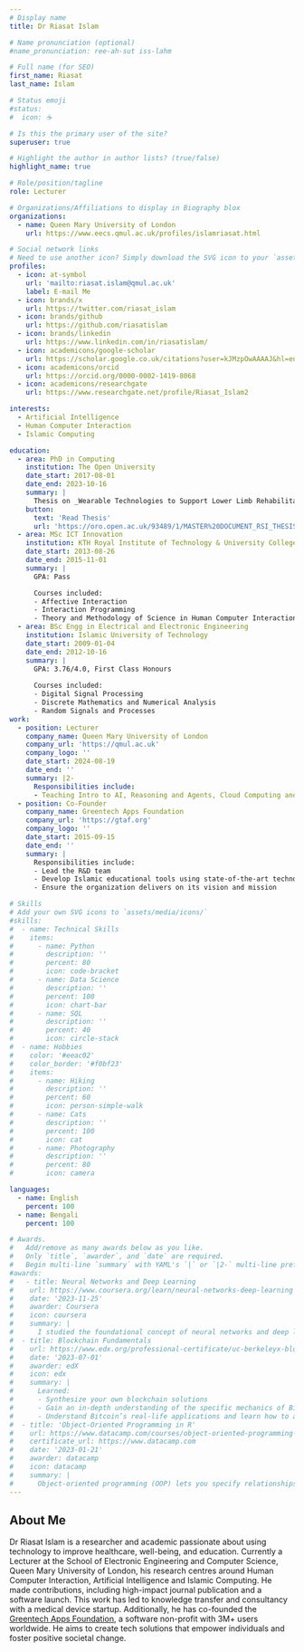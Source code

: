 ```yaml
---
# Display name
title: Dr Riasat Islam

# Name pronunciation (optional)
#name_pronunciation: ree-ah-sut iss-lahm

# Full name (for SEO)
first_name: Riasat
last_name: Islam

# Status emoji
#status:
#  icon: ☕️

# Is this the primary user of the site?
superuser: true

# Highlight the author in author lists? (true/false)
highlight_name: true

# Role/position/tagline
role: Lecturer

# Organizations/Affiliations to display in Biography blox
organizations:
  - name: Queen Mary University of London
    url: https://www.eecs.qmul.ac.uk/profiles/islamriasat.html

# Social network links
# Need to use another icon? Simply download the SVG icon to your `assets/media/icons/` folder.
profiles:
  - icon: at-symbol
    url: 'mailto:riasat.islam@qmul.ac.uk'
    label: E-mail Me
  - icon: brands/x
    url: https://twitter.com/riasat_islam
  - icon: brands/github
    url: https://github.com/riasatislam
  - icon: brands/linkedin
    url: https://www.linkedin.com/in/riasatislam/
  - icon: academicons/google-scholar
    url: https://scholar.google.co.uk/citations?user=kJMzpOwAAAAJ&hl=en
  - icon: academicons/orcid
    url: https://orcid.org/0000-0002-1419-8068
  - icon: academicons/researchgate
    url: https://www.researchgate.net/profile/Riasat_Islam2

interests:
  - Artificial Intelligence
  - Human Computer Interaction
  - Islamic Computing

education:
  - area: PhD in Computing
    institution: The Open University
    date_start: 2017-08-01
    date_end: 2023-10-16
    summary: |
      Thesis on _Wearable Technologies to Support Lower Limb Rehabilitation and Clinical Practice: user requirements, design and evaluation_. Supervised by [Dr Simon Holland](https://www.open.ac.uk/people/sh2), [Prof. Blaine Price](https://en.wikipedia.org/wiki/Blaine_Price) and [Dr Paul Mulholland](https://www.open.ac.uk/people/pm223). Published in reputable health tech journals and generated income through intellectual property transfer and consultancy.
    button:
      text: 'Read Thesis'
      url: 'https://oro.open.ac.uk/93489/1/MASTER%20DOCUMENT_RSI_THESIS_10102023.pdf'
  - area: MSc ICT Innovation
    institution: KTH Royal Institute of Technology & University College London
    date_start: 2013-08-26
    date_end: 2015-11-01
    summary: |
      GPA: Pass

      Courses included:
      - Affective Interaction
      - Interaction Programming
      - Theory and Methodology of Science in Human Computer Interaction
  - area: BSc Engg in Electrical and Electronic Engineering
    institution: Islamic University of Technology
    date_start: 2009-01-04
    date_end: 2012-10-16
    summary: |
      GPA: 3.76/4.0, First Class Honours
      
      Courses included:
      - Digital Signal Processing
      - Discrete Mathematics and Numerical Analysis
      - Random Signals and Processes
work:
  - position: Lecturer
    company_name: Queen Mary University of London
    company_url: 'https://qmul.ac.uk'
    company_logo: ''
    date_start: 2024-08-19
    date_end: ''
    summary: |2-
      Responsibilities include:
      - Teaching Intro to AI, Reasoning and Agents, Cloud Computing and Software Engineering
  - position: Co-Founder
    company_name: Greentech Apps Foundation
    company_url: 'https://gtaf.org'
    company_logo: ''
    date_start: 2015-09-15
    date_end: ''
    summary: |
      Responsibilities include:
      - Lead the R&D team
      - Develop Islamic educational tools using state-of-the-art technology
      - Ensure the organization delivers on its vision and mission

# Skills
# Add your own SVG icons to `assets/media/icons/`
#skills:
#  - name: Technical Skills
#    items:
#      - name: Python
#        description: ''
#        percent: 80
#        icon: code-bracket
#      - name: Data Science
#        description: ''
#        percent: 100
#        icon: chart-bar
#      - name: SQL
#        description: ''
#        percent: 40
#        icon: circle-stack
#  - name: Hobbies
#    color: '#eeac02'
#    color_border: '#f0bf23'
#    items:
#      - name: Hiking
#        description: ''
#        percent: 60
#        icon: person-simple-walk
#      - name: Cats
#        description: ''
#        percent: 100
#        icon: cat
#      - name: Photography
#        description: ''
#        percent: 80
#        icon: camera

languages:
  - name: English
    percent: 100
  - name: Bengali
    percent: 100

# Awards.
#   Add/remove as many awards below as you like.
#   Only `title`, `awarder`, and `date` are required.
#   Begin multi-line `summary` with YAML's `|` or `|2-` multi-line prefix and indent 2 spaces below.
#awards:
#   - title: Neural Networks and Deep Learning
#    url: https://www.coursera.org/learn/neural-networks-deep-learning
#    date: '2023-11-25'
#    awarder: Coursera
#    icon: coursera
#    summary: |
#      I studied the foundational concept of neural networks and deep learning. By the end, I was familiar with the significant technological trends driving the rise of deep learning; build, train, and apply fully connected deep neural networks; implement efficient (vectorized) neural networks; identify key parameters in a neural network’s architecture; and apply deep learning to your own applications.
#  - title: Blockchain Fundamentals
#    url: https://www.edx.org/professional-certificate/uc-berkeleyx-blockchain-fundamentals
#    date: '2023-07-01'
#    awarder: edX
#    icon: edx
#    summary: |
#      Learned:
#      - Synthesize your own blockchain solutions
#      - Gain an in-depth understanding of the specific mechanics of Bitcoin
#      - Understand Bitcoin’s real-life applications and learn how to attack and destroy Bitcoin, Ethereum, smart contracts and Dapps, and alternatives to Bitcoin’s Proof-of-Work consensus algorithm
#  - title: 'Object-Oriented Programming in R'
#    url: https://www.datacamp.com/courses/object-oriented-programming-with-s3-and-r6-in-r
#    certificate_url: https://www.datacamp.com
#    date: '2023-01-21'
#    awarder: datacamp
#    icon: datacamp
#    summary: |
#      Object-oriented programming (OOP) lets you specify relationships between functions and the objects that they can act on, helping you manage complexity in your code. This is an intermediate level course, providing an introduction to OOP, using the S3 and R6 systems. S3 is a great day-to-day R programming tool that simplifies some of the functions that you write. R6 is especially useful for industry-specific analyses, working with web APIs, and building GUIs.
---
```


## About Me

Dr Riasat Islam is a researcher and academic passionate about using technology to improve healthcare, well-being, and education. Currently a Lecturer at the School of Electronic Engineering and Computer Science, Queen Mary University of London, his research centres around Human Computer Interaction, Artificial Intelligence and Islamic Computing. He made contributions, including high-impact journal publication and a software launch. This work has
led to knowledge transfer and consultancy with a medical device startup. Additionally, he has co-founded the [Greentech Apps Foundation](https://gtaf.org), a software non-profit with 3M+ users worldwide. He aims to create tech solutions that empower individuals and foster positive societal change.

